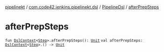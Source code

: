 [pipelinekt](../../index.md) / [com.code42.jenkins.pipelinekt.dsl](../index.md) / [PipelineDsl](index.md) / [afterPrepSteps](./after-prep-steps.md)

# afterPrepSteps

`fun `[`DslContext`](../-dsl-context/index.md)`<`[`Step`](../../com.code42.jenkins.pipelinekt.core.step/-step/index.md)`>.afterPrepSteps(): `[`Unit`](https://kotlinlang.org/api/latest/jvm/stdlib/kotlin/-unit/index.html)
`val afterPrepSteps: `[`DslContext`](../-dsl-context/index.md)`<`[`Step`](../../com.code42.jenkins.pipelinekt.core.step/-step/index.md)`>.() -> `[`Unit`](https://kotlinlang.org/api/latest/jvm/stdlib/kotlin/-unit/index.html)